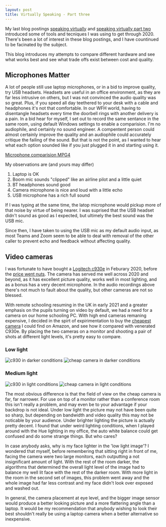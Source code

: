 ```yaml
---
layout: post
title: Virtually Speaking - Part three
---
```



My last blog postings [speaking virtually](/Speaking-Virtually) and [speaking virtually part two](/Speaking-VirtuallyPart-two) introduced some of tools and tecniques I was using to get through 2020. There's been a lot of interest in these blog postings, and I have countinued to be facinated by the subject. 

This blog introduces my attempts to compare different hardware and see what works best and see what trade offs exist between cost and quality. 


## Microphones Matter

A lot of people still use laptop microphones, or in a bid to improve quality, try USB headsets. Headsets are useful in an office environment, as they are far less intrusive on others, but I was not convinced the audio quality was so great. Plus, if you speed all day teethered to your desk with a cable and headphones it's not that comfortable. In our WFH world, having to disentangle headsets every time the doorbell rings with another delivery is a pain.
In a bid hear for myself, I set out to record the same sentance in the same room, using default Windows settings to enable a comparision. I'm no audiophile, and certainly no sound engineer.  A compentent person could almost certainly improve the quality and an audiophile could accurately critique the failing of the sound. But that is not the point, as I wanted to hear what each option sounded like if you just plugged it in and starting using it.

[Microphone comparision MPG4 ](../../images/2021-01-11/microphonecompare.mp4)

My observations are (and yours may differ)
1. Laptop is OK
2. Boom mic sounds "clipped" like an airline pilot and a little quiet
3. BT headphones sound good
4. Camera microphone is nice and loud with a little echo
5. USB microphone has a rich full sound

If I was typing at the same time, the latop microphone would pickup more of that noise by virtue of being nearer. I was suprised that the USB headset didn't sound as good as I expected, but ultimely the best sound was the USB mic.

Since then, I have taken to using the USB mic as my default audio input, as most Teams and Zoom seem to be able to deal with removal of the other caller to prevent echo and feedback without affecting quality.

## Video cameras

I was fortunate to have bought a [Logitech c930e](https://secure.logitech.com/en-gb/products/webcams/c930e-business-webcam.960-000972.html) in Feburary 2020, before the [price went nuts](https://uk.camelcamelcamel.com/product/B00CES5A60?context=search). The camera has served me well across 2020 and beyond, as it has excellent picture quality, works well in most lighting, and as a bonus has a very decent microphone. In the audio recordings above there's not much to fault about the quality, but other cameras are not so blessed.

With remote schooling resuming in the UK in early 2021 and a greater emphasis on the pupils turning on video by default, we had a need for a camera on our home schooling PC. With high end cameras remaning expensive, I decided in the spirt of expirimentation to buy the [cheapest camera](https://www.amazon.co.uk/gp/product/B087TKC8D3/ref=ppx_yo_dt_b_asin_title_o01_s00?ie=UTF8&psc=1) I could find on Amazon, and see how it compared with venerated C930e. By placing the two cameras on a monitor and shooting a pair of shots at different light levels, it's pretty easy to compare.

### Low light

![c930 in darker conditions](../../images/2021-01-11/c930e_dark.jpg)
![cheap camera in darker conditions](../../images/2021-01-11/cam2_dark.jpg)

### Medium light

![c930 in light conditions](../../images/2021-01-11/c930e_light.jpg)
![cheap camera in light conditions](../../images/2021-01-11/cam2_light.jpg)

The most obvious difference is that the field of view on the cheap camera is far, far narrower. For use on top of a monitor rather than a conference room this isn't really a problem, and may even be to your advantage if your backdrop is not ideal. Under low light the picture may not have been quite so sharp, but depending on bandwidth and video quality this may not be noticable by your audience. Under brighter lighting the picture is actually pretty decent. I found that under weird lighting conditions, when I played around with the Hue lighting in my office, the auto white balance could get confused and do some strange things. But who cares?

In case anybody asks, why is my face lighter in the 'low light image'? I wondered that myself, before remembering that sitting right in front of me, facing the camera were two large monitors, each outputting a not insignificant amount of light. With the rest of the room darker, the algorithms that determined the overall light level of the image had to balance my well lit face with the rest of the darker room. With more light in the room in the second set of images, this problem went away and the whole image had far less contrast and my face didn't look over exposed and washed out. 

In general, the camera placement at eye level, and the bigger image sensor would produce a better looking picture and a more flattering angle than a laptop. It would be my recommendation that anybody wishing to look their best shouldn't really be using a laptop camera when a better alternative so inexpensive.



